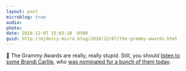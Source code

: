 ```yaml
---
layout: post
microblog: true
audio: 
photo: 
date: 2018-12-07 15:03:10 -0500
guid: http://mjdescy.micro.blog/2018/12/07/the-grammy-awards.html
---
```

🎵 The Grammy Awards are really, really stupid. Still, you should [listen to some Brandi Carlile](https://itunes.apple.com/us/album/by-the-way-i-forgive-you/1310052885), who [was nominated for a bunch of them today](https://www.npr.org/2018/12/07/674493226/kendrick-lamar-female-nominees-lead-major-grammy-nominations).
